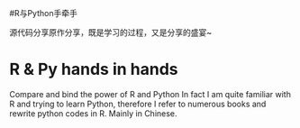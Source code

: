 #R与Python手牵手

源代码分享原作分享，既是学习的过程，又是分享的盛宴~

# R & Py hands in hands
Compare and bind the power of R and Python
In fact I am quite familiar with R and trying to learn Python, therefore I refer to numerous books and rewrite python codes in R.
Mainly in Chinese.
